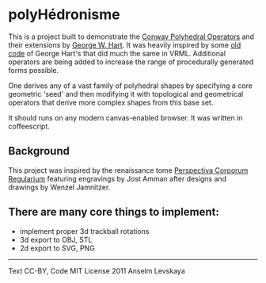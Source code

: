 polyHédronisme
===============

This is a project built to demonstrate the [Conway Polyhedral Operators][1] and their extensions by [George W. Hart][2]. It was heavily inspired by some [old code][3] of George Hart's that did much the same in VRML. Additional operators are being added to increase the range of procedurally generated forms possible.

One derives any of a vast family of polyhedral shapes by specifying a core geometric 'seed' and then modifying it with topological and geometrical operators that derive more complex shapes from this base set.

It should runs on any modern canvas-enabled browser. It was written in coffeescript.

Background
----------

This project was inspired by the renaissance tome [Perspectiva Corporum Regularium][4] featuring engravings by Jost Amman after designs and drawings by Wenzel Jamnitzer.

There are many core things to implement:
----------------------------------------
- implement proper 3d trackball rotations
- 3d export to OBJ, STL
- 2d export to SVG, PNG

* * *
Text CC-BY, Code MIT License
2011 Anselm Levskaya

[1]: http://en.wikipedia.org/wiki/Conway_polyhedron_notation "Conway Operators"
[2]: http://www.georgehart.com/ "George W. Hart"
[3]: http://www.georgehart.com/virtual-polyhedra/conway_notation.html
[4]: http://bibliodyssey.blogspot.com/2009/08/jamnitzer-perspectiva.html

